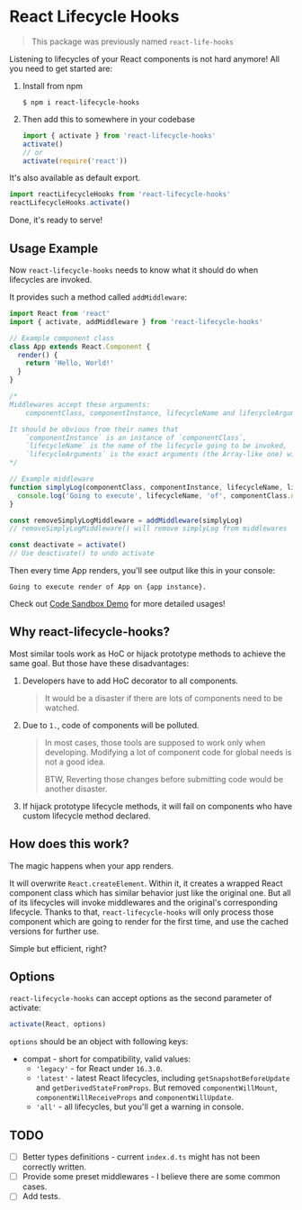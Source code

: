# React Lifecycle Hooks

> This package was previously named `react-life-hooks`

Listening to lifecycles of your React components is not hard anymore! All you need to get started are:
1. Install from npm
    ```
    $ npm i react-lifecycle-hooks
    ```
1. Then add this to somewhere in your codebase
    ```jsx
    import { activate } from 'react-lifecycle-hooks'
    activate()
    // or
    activate(require('react'))
    ```

It's also available as default export.

```jsx
import reactLifecycleHooks from 'react-lifecycle-hooks'
reactLifecycleHooks.activate()
```

Done, it's ready to serve!

## Usage Example
Now `react-lifecycle-hooks` needs to know what it should do when lifecycles are invoked.

It provides such a method called `addMiddleware`:

```jsx
import React from 'react'
import { activate, addMiddleware } from 'react-lifecycle-hooks'

// Example component class
class App extends React.Component {
  render() {
    return 'Hello, World!'
  }
}

/*
Middlewares accept these arguments:
    componentClass, componentInstance, lifecycleName and lifecycleArguments.

It should be obvious from their names that
    `componentInstance` is an instance of `componentClass`,
    `lifecycleName` is the name of the lifecycle going to be invoked,
    `lifecycleArguments` is the exact arguments (the Array-like one) will be passed to the lifecycle.
*/

// Example middleware
function simplyLog(componentClass, componentInstance, lifecycleName, lifecycleArguments) {
  console.log('Going to execute', lifecycleName, 'of', componentClass.name, 'on', componentInstance)
}

const removeSimplyLogMiddleware = addMiddleware(simplyLog)
// removeSimplyLogMiddleware() will remove simplyLog from middlewares

const deactivate = activate()
// Use deactivate() to undo activate
```

Then every time App renders, you'll see output like this in your console:
```
Going to execute render of App on {app instance}.
```

Check out [Code Sandbox Demo](https://codesandbox.io/s/vnw3w00qxl) for more detailed usages!

## Why react-lifecycle-hooks?
Most similar tools work as HoC or hijack prototype methods to achieve the same goal. But those have these disadvantages:
1. Developers have to add HoC decorator to all components.
    > It would be a disaster if there are lots of components need to be watched.
1. Due to `1.`, code of components will be polluted.
    > In most cases, those tools are supposed to work only when developing. Modifying a lot of component code for global needs is not a good idea.
    >
    > BTW, Reverting those changes before submitting code would be another disaster.
1. If hijack prototype lifecycle methods, it will fail on components who have custom lifecycle method declared.

## How does this work?
The magic happens when your app renders.

It will overwrite `React.createElement`. Within it, it creates a wrapped React component class which has similar behavior just like the original one.
But all of its lifecycles will invoke middlewares and the original's corresponding lifecycle.
Thanks to that, `react-lifecycle-hooks` will only process those component which are going to render for the first time, and use the cached versions for further use.

Simple but efficient, right?

## Options
`react-lifecycle-hooks` can accept options as the second parameter of activate:
```js
activate(React, options)
```

`options` should be an object with following keys:

* compat - short for compatibility, valid values:
    * `'legacy'` - for React under `16.3.0`.
    * `'latest'` - latest React lifecycles, including `getSnapshotBeforeUpdate` and `getDerivedStateFromProps`. But removed `componentWillMount`, `componentWillReceiveProps` and `componentWillUpdate`.
    * `'all'` - all lifecycles, but you'll get a warning in console.

## TODO
- [ ] Better types definitions - current `index.d.ts` might has not been correctly written.
- [ ] Provide some preset middlewares - I believe there are some common cases.
- [ ] Add tests.
